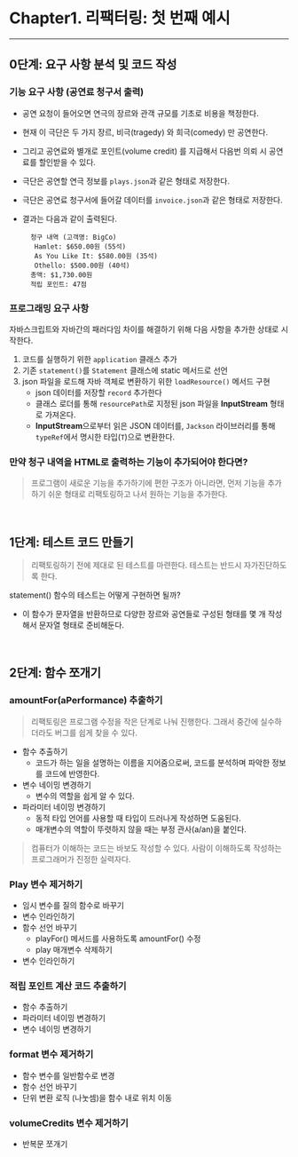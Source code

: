 # Chapter1. 리팩터링: 첫 번째 예시

***

## 0단계: 요구 사항 분석 및 코드 작성

### 기능 요구 사항 (공연료 청구서 출력)

- 공연 요청이 들어오면 연극의 장르와 관객 규모를 기초로 비용을 책정한다.
- 현재 이 극단은 두 가지 장르, 비극(tragedy) 와 희극(comedy) 만 공연한다.
- 그리고 공연료와 별개로 포인트(volume credit) 를 지급해서 다음번 의뢰 시 공연료를 할인받을 수 있다.
- 극단은 공연할 연극 정보를 `plays.json`과 같은 형태로 저장한다.
- 극단은 공연료 청구서에 들어갈 데이터를 `invoice.json`과 같은 형태로 저장한다.
- 결과는 다음과 같이 출력된다.

  ```text
    청구 내역 (고객명: BigCo)
     Hamlet: $650.00원 (55석)
     As You Like It: $580.00원 (35석)
     Othello: $500.00원 (40석)
    총액: $1,730.00원
    적립 포인트: 47점
  ```

### 프로그래밍 요구 사항

자바스크립트와 자바간의 패러다임 차이를 해결하기 위해 다음 사항을 추가한 상태로 시작한다.

1. 코드를 실행하기 위한 `application` 클래스 추가
2. 기존 `statement()`를 `Statement` 클래스에 static 메서드로 선언
3. json 파일을 로드해 자바 객체로 변환하기 위한 `loadResource()` 메서드 구현
    - json 데이터를 저장할 `record` 추가한다
    - 클래스 로더를 통해 `resourcePath`로 지정된 json 파일을 **InputStream** 형태로 가져온다.
    - **InputStream**으로부터 읽은 JSON 데이터를, `Jackson` 라이브러리를 통해 `typeRef`에서 명시한 타입(`T`)으로 변환한다.

### 만약  청구 내역을 HTML로 출력하는 기능이 추가되어야 한다면?

> 프로그램이 새로운 기능을 추가하기에 편한 구조가 아니라면,
> 먼저 기능을 추가하기 쉬운 형태로 리팩토링하고 나서 원하는 기능을 추가한다.

<br/>

## 1단계: 테스트 코드 만들기

> 리팩토링하기 전에 제대로 된 테스트를 마련한다.
> 테스트는 반드시 자가진단하도록 한다.

statement() 함수의 테스트는 어떻게 구현하면 될까?

- 이 함수가 문자열을 반환하므로 다양한 장르와 공연들로 구성된 형태를 몇 개 작성해서 문자열 형태로 준비해둔다.

<br/>

## 2단계: 함수 쪼개기

### amountFor(aPerformance) 추출하기

> 리팩토링은 프로그램 수정을 작은 단계로 나눠 진행한다. 그래서 중간에 실수하더라도 버그를 쉽게 찾을 수 있다.

- 함수 추출하기
    - 코드가 하는 일을 설명하는 이름을 지어줌으로써, 코드를 분석하며 파악한 정보를 코드에 반영한다.
- 변수 네이밍 변경하기
    - 변수의 역할을 쉽게 알 수 있다.
- 파라미터 네이밍 변경하기
    - 동적 타입 언어를 사용할 때 타입이 드러나게 작성하면 도움된다.
    - 매개변수의 역할이 뚜렷하지 않을 때는 부정 관사(a/an)을 붙인다.

> 컴퓨터가 이해하는 코드는 바보도 작성할 수 있다.
> 사람이 이해하도록 작성하는 프로그래머가 진정한 실력자다.

### Play 변수 제거하기

- 임시 변수를 질의 함수로 바꾸기
- 변수 인라인하기
- 함수 선언 바꾸기
    - playFor() 메서드를 사용하도록 amountFor() 수정
    - play 매개변수 삭제하기
- 변수 인라인하기

### 적립 포인트 계산 코드 추출하기

- 함수 추출하기
- 파라미터 네이밍 변경하기
- 변수 네이밍 변경하기

### format 변수 제거하기

- 함수 변수를 일반함수로 변경
- 함수 선언 바꾸기
- 단위 변환 로직 (나눗셈)을 함수 내로 위치 이동

### volumeCredits 변수 제거하기

- 반복문 쪼개기
